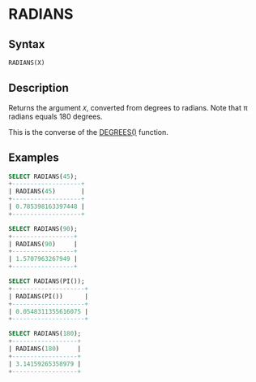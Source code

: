 # RADIANS

## Syntax

```sql
RADIANS(X)
```

## Description

Returns the argument <em>`X`</em>, converted from degrees to radians. Note that
π radians equals 180 degrees.

This is the converse of the [DEGREES()](/built-in-functions/numeric-functions/degrees/) function.

## Examples

```sql
SELECT RADIANS(45);
+-------------------+
| RADIANS(45)       |
+-------------------+
| 0.785398163397448 |
+-------------------+

SELECT RADIANS(90);
+-----------------+
| RADIANS(90)     |
+-----------------+
| 1.5707963267949 |
+-----------------+

SELECT RADIANS(PI());
+--------------------+
| RADIANS(PI())      |
+--------------------+
| 0.0548311355616075 |
+--------------------+

SELECT RADIANS(180);
+------------------+
| RADIANS(180)     |
+------------------+
| 3.14159265358979 |
+------------------+
```
